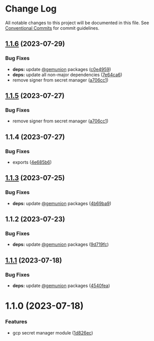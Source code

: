 # Change Log

All notable changes to this project will be documented in this file.
See [Conventional Commits](https://conventionalcommits.org) for commit guidelines.

## [1.1.6](https://github.com/gemunion/nestjs-packages/compare/@gemunion/nest-js-module-secret-manager-gcp@1.1.5...@gemunion/nest-js-module-secret-manager-gcp@1.1.6) (2023-07-29)


### Bug Fixes

* **deps:** update [@gemunion](https://github.com/gemunion) packages ([c0e4959](https://github.com/gemunion/nestjs-packages/commit/c0e49597d0dd4a9113c12fab4b7bc90b7241eed2))
* **deps:** update all non-major dependencies ([7e64ca6](https://github.com/gemunion/nestjs-packages/commit/7e64ca66e1f90ef14b36a9a0f414578a787a49de))
* remove signer from secret manager ([a706cc1](https://github.com/gemunion/nestjs-packages/commit/a706cc1ff5e7ed67a317996c16c97bec6624240a))





## [1.1.5](https://github.com/gemunion/nestjs-packages/compare/@gemunion/nest-js-module-secret-manager-gcp@1.1.4...@gemunion/nest-js-module-secret-manager-gcp@1.1.5) (2023-07-27)


### Bug Fixes

* remove signer from secret manager ([a706cc1](https://github.com/gemunion/nestjs-packages/commit/a706cc1ff5e7ed67a317996c16c97bec6624240a))





## 1.1.4 (2023-07-27)


### Bug Fixes

* exports ([4e685b6](https://github.com/gemunion/nestjs-packages/commit/4e685b639f1d7d7b161255089c245bc4132710d8))





## [1.1.3](https://github.com/gemunion/nestjs-packages/compare/@gemunion/nest-js-module-secret-manager-gcp@1.1.2...@gemunion/nest-js-module-secret-manager-gcp@1.1.3) (2023-07-25)


### Bug Fixes

* **deps:** update [@gemunion](https://github.com/gemunion) packages ([4b69ba9](https://github.com/gemunion/nestjs-packages/commit/4b69ba9d7d405f134acc9d3cc7c6435e20cac6ee))





## 1.1.2 (2023-07-23)


### Bug Fixes

* **deps:** update [@gemunion](https://github.com/gemunion) packages ([9d719fc](https://github.com/gemunion/nestjs-packages/commit/9d719fc585e7f9850afe9d5af55235a619435bf1))





## [1.1.1](https://github.com/gemunion/nestjs-packages/compare/@gemunion/nest-js-module-gcp-secret-manager@1.1.0...@gemunion/nest-js-module-gcp-secret-manager@1.1.1) (2023-07-18)


### Bug Fixes

* **deps:** update [@gemunion](https://github.com/gemunion) packages ([4540fea](https://github.com/gemunion/nestjs-packages/commit/4540feaedb56913ba21006f5fbe0c4557c865c8d))





# 1.1.0 (2023-07-18)

### Features

- gcp secret manager module ([1d826ec](https://github.com/gemunion/nestjs-packages/commit/1d826ec89b4272a30f42a893f7ab0d9c752e6ca4))
